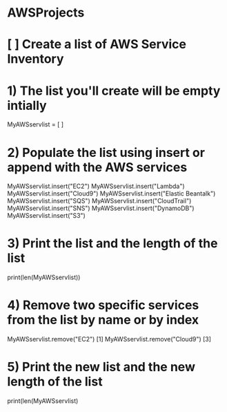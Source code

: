 # AWSProjects
# [ ] Create a list of AWS Service Inventory 

# 1) The list you'll create will be empty intially 
MyAWSservlist = [ ]

# 2) Populate the list using insert or append with the AWS services 
MyAWSservlist.insert("EC2")
MyAWSservlist.insert("Lambda")
MyAWSservlist.insert("Cloud9")
MyAWSservlist.insert("Elastic Beantalk")
MyAWSservlist.insert("SQS")
MyAWSservlist.insert("CloudTrail")
MyAWSservlist.insert("SNS")
MyAWSservlist.insert("DynamoDB")
MyAWSservlist.insert("S3")

# 3) Print the list and the length of the list
print(len(MyAWSservlist))


# 4) Remove two specific services from the list by name or by index
MyAWSservlist.remove("EC2") [1]
MyAWSservlist.remove("Cloud9") [3]

# 5) Print the new list and the new length of the list
print(len(MyAWSservlist)
